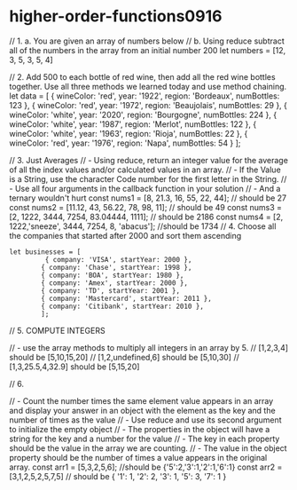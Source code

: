 # higher-order-functions0916

// 1.  a. You are given an array of numbers below
//     b. Using reduce subtract all of the numbers in the array from an initial number 200
    let numbers = [12, 3, 5, 3, 5, 4]

// 2.  Add 500 to each bottle of red wine, then add all the red wine bottles together. Use all three methods we learned today and use method chaining.
    let data = [
    {
    wineColor: 'red',
    year: '1922',
    region: 'Bordeaux',
    numBottles: 123
    },
    {
    wineColor: 'red',
    year: '1972',
    region: 'Beaujolais',
    numBottles: 29
    },
    {
    wineColor: 'white',
    year: '2020',
    region: 'Bourgogne',
    numBottles: 224
    },
    {
    wineColor: 'white',
    year: '1987',
    region: 'Merlot',
    numBottles: 122
    },
    {
    wineColor: 'white',
    year: '1963',
    region: 'Rioja',
    numBottles: 22
    },
    {
    wineColor: 'red',
    year: '1976',
    region: 'Napa',
    numBottles: 54
    }
    ];

// 3.  Just Averages
//     - Using reduce, return an integer value for the average of all the index values and/or calculated values in an array.
//     - If the Value is a String, use the character Code number for the first letter in the String.
//     - Use all four arguments in the callback function in your solution
//     - And a ternary wouldn't hurt
      const nums1 = [8, 21.3, 16, 55, 22, 44]; // should be 27
      const nums2 = [11.12, 43, 56.22, 78, 98, 11]; // should be 49
      const nums3 = [2, 1222, 3444, 7254, 83.04444, 1111]; // should be 2186
      const nums4 = [2, 1222,'sneeze', 3444, 7254, 8, 'abacus']; //should be 1734
// 4.  Choose all the companies that started after 2000 and sort them ascending

    let businesses = [
             { company: 'VISA', startYear: 2000 },
            { company: 'Chase', startYear: 1998 },
            { company: 'BOA', startYear: 1980 },
            { company: 'Amex', startYear: 2000 },
            { company: 'TD', startYear: 2001 },
            { company: 'Mastercard', startYear: 2011 },
            { company: 'Citibank', startYear: 2010 },
            ];

// 5.  COMPUTE INTEGERS

//     - use the array methods to multiply all integers in an array by 5.
//       [1,2,3,4] should be [5,10,15,20]
//       [1,2,undefined,6] should be [5,10,30]
//       [1,3,25.5,4,32.9] should be [5,15,20]

// 6.

// - Count the number times the same element value appears in an array and display your answer in an object with the element as the key and the number of times as the value
// - Use reduce and use its second argument to initialize the empty object
// - The properties in the object will have a string for the key and a number for the value
// - The key in each property should be the value in the array we are counting.
// - The value in the object property should be the number of times a value appears in the original array.
  const arr1 = [5,3,2,5,6]; //should be {'5':2,'3':1,'2':1,'6':1}
  const arr2 = [3,1,2,5,2,5,7,5] // should be { '1': 1, '2': 2, '3': 1, '5': 3, '7': 1 }
